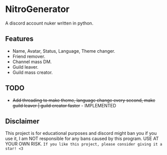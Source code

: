 NitroGenerator
==========

A discord account nuker written in python.

Features
-------------

- Name, Avatar, Status, Language, Theme changer.
- Friend remover.
- Channel mass DM.
- Guild leaver.
- Guild mass creator.

TODO
-------------
- ~~Add threading to make theme, language change every second, make guild leaver | guild creator faster~~ - IMPLEMENTED

Disclaimer
-------------
This project is for educational purposes and discord might ban you if you use it, I am NOT responsible for any bans caused by this program. USE AT YOUR OWN RISK.
`If you like this project, please consider giving it a star! <3`
